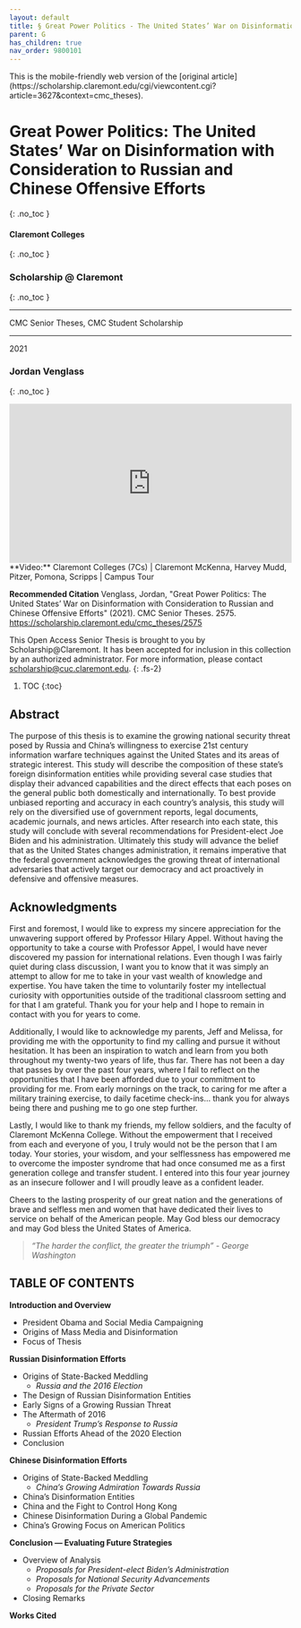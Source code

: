 ```yaml
---
layout: default
title: § Great Power Politics - The United States’ War on Disinformation with Consideration to Russian and Chinese Offensive Efforts
parent: G 
has_children: true
nav_order: 9800101
---
```

<style>
.dont-break-out {
  /* These are technically the same, but use both */
  overflow-wrap: break-word;
  word-wrap: break-word;

  -ms-word-break: break-all;
  /* This is the dangerous one in WebKit, as it breaks things wherever */
  word-break: break-all;
  /* Instead use this non-standard one: */
  word-break: break-word;
}

.youtube-container {
    position: relative;
    width: 100%;
    height: 0;
    padding-bottom: 56.25%;
}
.youtube-video {
    position: absolute;
    top: 0;
    left: 0;
    width: 100%;
    height: 100%;
}

</style>

<div class="dont-break-out" markdown="1">
This is the mobile-friendly web version of the [original article](https://scholarship.claremont.edu/cgi/viewcontent.cgi?article=3627&context=cmc_theses).

# Great Power Politics: The United States’ War on Disinformation with Consideration to Russian and Chinese Offensive Efforts 
{: .no_toc }

#### Claremont Colleges 
{: .no_toc }
### Scholarship @ Claremont 
{: .no_toc }

***

CMC Senior Theses, CMC Student Scholarship

***

2021

### Jordan Venglass 
{: .no_toc }

<div class="youtube-container">
<iframe width="100%" src="https://www.youtube.com/embed/9_L9u5s_ABI" title="YouTube video player" frameborder="0" allow="accelerometer; autoplay; clipboard-write; encrypted-media; gyroscope; picture-in-picture" allowfullscreen class="youtube-video"></iframe>
</div>
**Video:** Claremont Colleges (7Cs) | Claremont McKenna, Harvey Mudd, Pitzer, Pomona, Scripps | Campus Tour 

**Recommended Citation**
Venglass, Jordan, "Great Power Politics: The United States’ War on Disinformation with Consideration to Russian and Chinese Offensive Efforts" (2021). CMC Senior Theses. 2575. https://scholarship.claremont.edu/cmc_theses/2575

This Open Access Senior Thesis is brought to you by Scholarship@Claremont. It has been accepted for inclusion in this collection by an authorized administrator. For more information, please contact scholarship@cuc.claremont.edu.
{: .fs-2}

1. TOC
{:toc}

## Abstract
The purpose of this thesis is to examine the growing national security threat posed by Russia and China’s willingness to exercise 21st century information warfare techniques against the United States and its areas of strategic interest. This study will describe the composition of these state’s foreign disinformation entities while providing several case studies that display their advanced capabilities and the direct effects that each poses on the general public both domestically and internationally. To best provide unbiased reporting and accuracy in each country’s analysis, this study will rely on the diversified use of government reports, legal documents, academic journals, and news articles. After research into each state, this study will conclude with several recommendations for President-elect Joe Biden and his administration. Ultimately this study will advance the belief that as the United States changes administration, it remains imperative that the federal government acknowledges the growing threat of international adversaries that actively target our democracy and act proactively in defensive and offensive measures.

## Acknowledgments
First and foremost, I would like to express my sincere appreciation for the unwavering support offered by Professor Hilary Appel. Without having the opportunity to take a course with Professor Appel, I would have never discovered my passion for international relations. Even though I was fairly quiet during class discussion, I want you to know that it was simply an attempt to allow for me to take in your vast wealth of knowledge and expertise. You have taken the time to voluntarily foster my intellectual curiosity with opportunities outside of the traditional classroom setting and for that I am grateful. Thank you for your help and I hope to remain in contact with you for years to come.

Additionally, I would like to acknowledge my parents, Jeff and Melissa, for providing me with the opportunity to find my calling and pursue it without hesitation. It has been an inspiration to watch and learn from you both throughout my twenty-two years of life, thus far. There has not been a day that passes by over the past four years, where I fail to reflect on the opportunities that I have been afforded due to your commitment to providing for me. From early mornings on the track, to caring for me after a military training exercise, to daily facetime check-ins… thank you for always being there and pushing me to go one step further.

Lastly, I would like to thank my friends, my fellow soldiers, and the faculty of Claremont McKenna College. Without the empowerment that I received from each and everyone of you, I truly would not be the person that I am today. Your stories, your wisdom, and your selflessness has empowered me to overcome the imposter syndrome that had once consumed me as a first generation college and transfer student. I entered into this four year journey as an insecure follower and I will proudly leave as a confident leader.

Cheers to the lasting prosperity of our great nation and the generations of brave and selfless men and women that have dedicated their lives to service on behalf of the American people. May God bless our democracy and may God bless the United States of America.

> *“The harder the conflict, the greater the triumph” - George Washington*

## TABLE OF CONTENTS
**Introduction and Overview** 
  - President Obama and Social Media Campaigning 
  - Origins of Mass Media and Disinformation
  - Focus of Thesis

**Russian Disinformation Efforts**
- Origins of State-Backed Meddling
    - *Russia and the 2016 Election*
- The Design of Russian Disinformation Entities
- Early Signs of a Growing Russian Threat
- The Aftermath of 2016
    - *President Trump’s Response to Russia*
- Russian Efforts Ahead of the 2020 Election
- Conclusion

**Chinese Disinformation Efforts**
- Origins of State-Backed Meddling
    - *China’s Growing Admiration Towards Russia*
- China’s Disinformation Entities
- China and the Fight to Control Hong Kong
- Chinese Disinformation During a Global Pandemic
- China’s Growing Focus on American Politics

**Conclusion — Evaluating Future Strategies**
- Overview of Analysis
    - *Proposals for President-elect Biden’s Administration*
    - *Proposals for National Security Advancements*
    - *Proposals for the Private Sector*
- Closing Remarks

**Works Cited**

</div>
